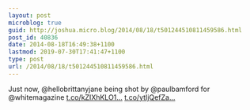 ```yaml
---
layout: post
microblog: true
guid: http://joshua.micro.blog/2014/08/18/t501244510811459586.html
post_id: 40836
date: 2014-08-18T16:49:38+1100
lastmod: 2019-07-30T17:41:47+1100
type: post
url: /2014/08/18/t501244510811459586.html
---
```

Just now, @hellobrittanyjane being shot by @paulbamford for @whitemagazine [t.co/kZIXhKLO1...](http://t.co/kZIXhKLO1r) [t.co/ytIjQefZa...](http://t.co/ytIjQefZaC)
